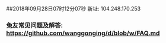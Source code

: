 ##2018年09月28日07时12分07秒 新址: 104.248.170.253
### 兔友常见问题及解答: https://github.com/wanggonging/d/blob/w/FAQ.md
